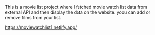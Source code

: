 This is a movie list project where I fetched movie watch list data from          
external API and then display the data on the website. yoou can add or remove films from your list.                                                                                                                                                         
 
https://moviewatchlist1.netlify.app/    

